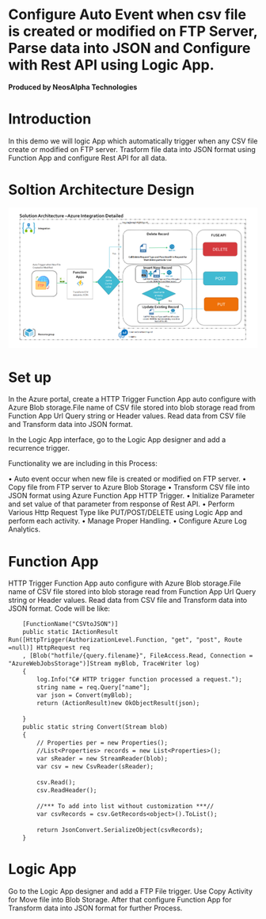 # Configure Auto Event when csv file is created or modified on FTP Server, Parse data into JSON and Configure with Rest API using Logic App.
**Produced by NeosAlpha Technologies**

# Introduction
In this demo we will logic App which automatically trigger when any CSV file create or modified on FTP server. Trasform file data into JSON format using Function App
and configure Rest API for all data.

# Soltion Architecture Design
![SolutionArchitecture.png](Image/SolutionArchitecture.png)


# Set up

In the Azure portal, create a HTTP Trigger Function App auto configure with Azure Blob storage.File name of CSV file stored into blob storage read from Function App Url Query string or Header values.
Read data from CSV file and Transform data into JSON format.

In the Logic App interface, go to the Logic App designer and add a recurrence trigger.


Functionality we are including in this Process:

•	Auto event occur when new file is created or modified on FTP server.
•	Copy file from FTP server to Azure Blob Storage
•	Transform CSV file into JSON format using Azure Function App HTTP Trigger.
•	Initialize Parameter and set value of that parameter from response of Rest API.
•	Perform Various Http Request Type like PUT/POST/DELETE using Logic App and perform each activity.
•	Manage Proper Handling.
•	Configure Azure Log Analytics.


# Function App

HTTP Trigger Function App auto configure with Azure Blob storage.File name of CSV file stored into blob storage read from Function App Url Query string or Header values.
Read data from CSV file and Transform data into JSON format.
Code will be like:
      
        [FunctionName("CSVtoJSON")]
        public static IActionResult Run([HttpTrigger(AuthorizationLevel.Function, "get", "post", Route =null)] HttpRequest req
        , [Blob("hotfile/{query.filename}", FileAccess.Read, Connection = "AzureWebJobsStorage")]Stream myBlob, TraceWriter log)
        {
            log.Info("C# HTTP trigger function processed a request.");
            string name = req.Query["name"];
            var json = Convert(myBlob);
            return (ActionResult)new OkObjectResult(json);
           
        }
        public static string Convert(Stream blob)
        {
            // Properties per = new Properties();
            //List<Properties> records = new List<Properties>();
            var sReader = new StreamReader(blob);
            var csv = new CsvReader(sReader);

            csv.Read();
            csv.ReadHeader();

            //*** To add into list without customization ***//
            var csvRecords = csv.GetRecords<object>().ToList();

            return JsonConvert.SerializeObject(csvRecords);
        }

# Logic App
Go to the Logic App designer and add a FTP File trigger. Use Copy Activity for Move file into Blob Storage. After that configure Function App for Transform data into JSON format for further Process.


